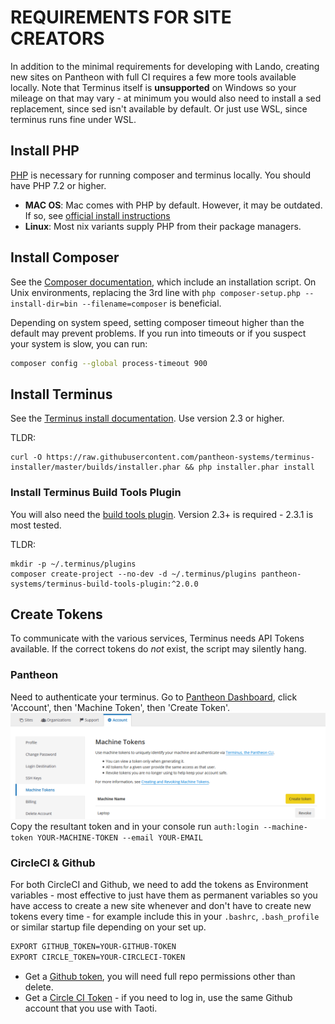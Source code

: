 # REQUIREMENTS FOR SITE CREATORS
In addition to the minimal requirements for developing with Lando, creating new sites on Pantheon with full CI requires
a few more tools available locally. Note that Terminus itself is **unsupported** on Windows so your mileage on that may
vary - at minimum you would also need to install a sed replacement, since sed isn't available by default. Or just use
WSL, since terminus runs fine under WSL. 

## Install PHP
[PHP](https://www.php.net/) is necessary for running composer and terminus locally. You should have PHP 7.2 or higher.

* **MAC OS**: Mac comes with PHP by default. However, it may be outdated. If so, see [official install instructions](
https://www.php.net/manual/en/install.macosx.packages.php)
* **Linux**: Most nix variants supply PHP from their package managers.

## Install Composer
See the [Composer documentation](https://getcomposer.org/download/), which include an installation script. On Unix
environments, replacing the 3rd line with `php composer-setup.php --install-dir=bin --filename=composer` is beneficial.

Depending on system speed, setting composer timeout higher than the default may prevent problems. If you run into
timeouts or if you suspect your system is slow, you can run:
```bash
composer config --global process-timeout 900
```
 

## Install Terminus
See the [Terminus install documentation](https://pantheon.io/docs/terminus/install/). Use version 2.3 or higher.

TLDR:
```
curl -O https://raw.githubusercontent.com/pantheon-systems/terminus-installer/master/builds/installer.phar && php installer.phar install
```

### Install Terminus Build Tools Plugin
You will also need the [build tools plugin](https://github.com/pantheon-systems/terminus-build-tools-plugin/). Version
2.3+ is required - 2.3.1 is most tested.

TLDR:
```
mkdir -p ~/.terminus/plugins
composer create-project --no-dev -d ~/.terminus/plugins pantheon-systems/terminus-build-tools-plugin:^2.0.0
```

## Create Tokens
To communicate with the various services, Terminus needs API Tokens available. If the correct tokens do *not* exist,
the script may silently hang.

### Pantheon
Need to authenticate your terminus. Go to [Pantheon Dashboard](https://dashboard.pantheon.io), click 'Account', then
'Machine Token', then 'Create Token'.
![Creating a Pantheon Token](token-pantheon.png)
Copy the resultant token and in your console run `auth:login --machine-token YOUR-MACHINE-TOKEN --email YOUR-EMAIL`

### CircleCI & Github
For both CircleCI and Github, we need to add the tokens as Environment variables - most effective to just have them as
permanent variables so you have access to create a new site whenever and don't have to create new tokens every time - 
for example include this in your `.bashrc`, `.bash_profile` or similar startup file depending on your set up.
```bash
EXPORT GITHUB_TOKEN=YOUR-GITHUB-TOKEN
EXPORT CIRCLE_TOKEN=YOUR-CIRCLECI-TOKEN
```

- Get a [Github token](https://github.com/settings/tokens), you will need full repo permissions other than delete.
- Get a [Circle CI Token](https://app.circleci.com/settings/user/tokens) - if you need to log in, use the same Github
account that you use with Taoti.

